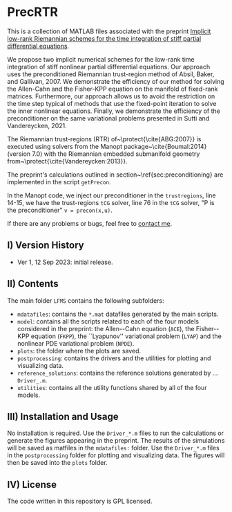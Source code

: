 # PrecRTR

<!--- Created on 2023.06.25.
Last change on 2023.06.25. -->

This is a collection of MATLAB files associated with the preprint
[Implicit low-rank Riemannian schemes for the time integration of stiff partial differential equations](https://arxiv.org/abs/2305.11532).

We propose two implicit numerical schemes for the low-rank time integration of stiff nonlinear partial differential equations. Our approach uses the preconditioned Riemannian trust-region method of Absil, Baker, and Gallivan, 2007. We demonstrate the efficiency of our method for solving the Allen-Cahn and the Fisher-KPP equation on the manifold of fixed-rank matrices. Furthermore, our approach allows us to avoid the restriction on the time step typical of methods that use the fixed-point iteration to solve the inner nonlinear equations. Finally, we demonstrate the efficiency of the preconditioner on the same variational problems presented in Sutti and Vandereycken, 2021.

The Riemannian trust-regions (RTR) of~\protect{\cite{ABG:2007}} is executed using solvers from the Manopt package~\cite{Boumal:2014} (version 7.0) with the Riemannian embedded submanifold geometry from~\protect{\cite{Vandereycken:2013}}.

The preprint's calculations outlined in section~\ref{sec:preconditioning} are implemented in the script `getPrecon`.

In the Manopt code, we inject our preconditioner in the `trustregions`, line 14-15, we have the trust-regions `tCG` solver, line 76 in the `tCG` solver, "P is the preconditioner" `v = precon(x,u)`.


If there are any problems or bugs, feel free to [contact me](mailto:msutti@ncts.tw).


## I) Version History

- Ver 1, 12 Sep 2023: initial release.


## II) Contents

The main folder `LFMS` contains the following subfolders:

- `mdatafiles`: contains the `*.mat` datafiles generated by the main scripts.
- `model`: contains all the scripts related to each of the four models considered in the preprint: the Allen--Cahn equation (`ACE`), the Fisher--KPP equation (`FKPP`), the ``Lyapunov'' variational problem (`LYAP`) and the nonlinear PDE variational problem (`NPDE`).
- `plots`: the folder where the plots are saved.
- `postprocessing`: contains the drivers and the utilities for plotting and visualizing data.
- `reference_solutions`: contains the reference solutions generated by ... `Driver_.m`.
- `utilities`: contains all the utility functions shared by all of the four models.


## III) Installation and Usage

No installation is required. Use the `Driver_*.m` files to run the calculations or generate the figures appearing in the preprint.
The results of the simulations will be saved as matfiles in the `mdatafiles:` folder. 
Use the `Driver_*.m` files in the `postprocessing` folder for plotting and visualizing data.
The figures will then be saved into the `plots` folder.


## IV) License

The code written in this repository is GPL licensed.
